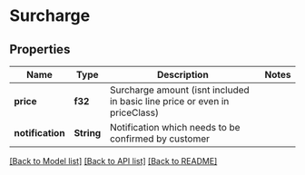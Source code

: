 # Surcharge

## Properties

Name | Type | Description | Notes
------------ | ------------- | ------------- | -------------
**price** | **f32** | Surcharge amount (isnt included in basic line price or even in priceClass) | 
**notification** | **String** | Notification which needs to be confirmed by customer | 

[[Back to Model list]](../README.md#documentation-for-models) [[Back to API list]](../README.md#documentation-for-api-endpoints) [[Back to README]](../README.md)


